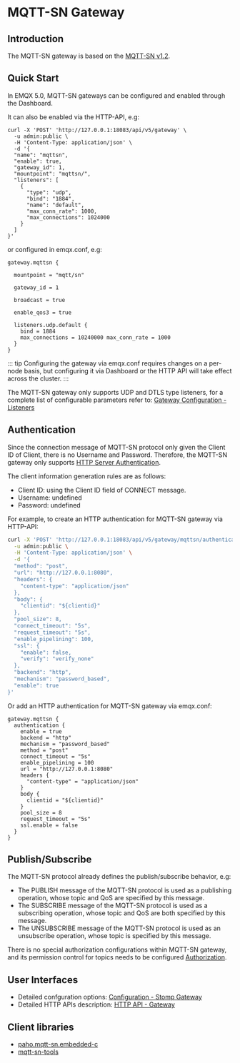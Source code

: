 # MQTT-SN Gateway

## Introduction

The MQTT-SN gateway is based on the [MQTT-SN v1.2](https://www.oasis-open.org/committees/download.php/66091/MQTT-SN_spec_v1.2.pdf).

## Quick Start

In EMQX 5.0, MQTT-SN gateways can be configured and enabled through the Dashboard.

It can also be enabled via the HTTP-API, e.g:
```
curl -X 'POST' 'http://127.0.0.1:18083/api/v5/gateway' \
  -u admin:public \
  -H 'Content-Type: application/json' \
  -d '{
  "name": "mqttsn",
  "enable": true,
  "gateway_id": 1,
  "mountpoint": "mqttsn/",
  "listeners": [
    {
      "type": "udp",
      "bind": "1884",
      "name": "default",
      "max_conn_rate": 1000,
      "max_connections": 1024000
    }
  ]
}'
```

or configured in emqx.conf, e.g:

```hocon
gateway.mqttsn {

  mountpoint = "mqtt/sn"

  gateway_id = 1

  broadcast = true

  enable_qos3 = true

  listeners.udp.default {
    bind = 1884
    max_connections = 10240000 max_conn_rate = 1000
  }
}
```

::: tip
Configuring the gateway via emqx.conf requires changes on a per-node basis, but configuring it via Dashboard or the HTTP API will take effect across the cluster.
:::

The MQTT-SN gateway only supports UDP and DTLS type listeners, for a complete list of configurable parameters refer to: [Gateway Configuration - Listeners](../admin/cfg.md)

## Authentication

Since the connection message of MQTT-SN protocol only given the Client ID of Client, there is no Username and Password. Therefore, the MQTT-SN gateway only supports [HTTP Server Authentication](../security/authn/http.md).

The client information generation rules are as follows:
- Client ID: using the Client ID field of CONNECT message.
- Username: undefined
- Password: undefined

For example, to create an HTTP authentication for MQTT-SN gateway via HTTP-API:
```bash
curl -X 'POST' 'http://127.0.0.1:18083/api/v5/gateway/mqttsn/authentication' \
  -u admin:public \
  -H 'Content-Type: application/json' \
  -d '{
  "method": "post",
  "url": "http://127.0.0.1:8080",
  "headers": {
    "content-type": "application/json"
  },
  "body": {
    "clientid": "${clientid}"
  },
  "pool_size": 8,
  "connect_timeout": "5s",
  "request_timeout": "5s",
  "enable_pipelining": 100,
  "ssl": {
    "enable": false,
    "verify": "verify_none"
  },
  "backend": "http",
  "mechanism": "password_based",
  "enable": true
}'
```

Or add an HTTP authentication for MQTT-SN gateway via emqx.conf:

```hocon
gateway.mqttsn {
  authentication {
    enable = true
    backend = "http"
    mechanism = "password_based"
    method = "post"
    connect_timeout = "5s"
    enable_pipelining = 100
    url = "http://127.0.0.1:8080"
    headers {
      "content-type" = "application/json"
    }
    body {
      clientid = "${clientid}"
    }
    pool_size = 8
    request_timeout = "5s"
    ssl.enable = false
  }
}
```
## Publish/Subscribe

The MQTT-SN protocol already defines the publish/subscribe behavior, e.g:
- The PUBLISH message of the MQTT-SN protocol is used as a publishing operation, whose topic and QoS are specified by this message.
- The SUBSCRIBE message of the MQTT-SN protocol is used as a subscribing operation, whose topic and QoS are both specified by this message.
- The UNSUBSCRIBE message of the MQTT-SN protocol is used as an unsubscribe operation, whose topic is specified by this message.

There is no special authorization configurations within MQTT-SN gateway, and its permission control for topics needs to be configured [Authorization](../security/authz/authz.md).

## User Interfaces

- Detailed confguration options: [Configuration - Stomp Gateway](../admin/cfg.md)
- Detailed HTTP APIs description: [HTTP API - Gateway](../admin/api.md)

## Client libraries

- [paho.mqtt-sn.embedded-c](https://github.com/eclipse/paho.mqtt-sn.embedded-c)
- [mqtt-sn-tools](https://github.com/njh/mqtt-sn-tools)
